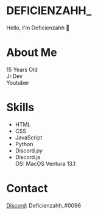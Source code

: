 # DEFICIENZAHH_

Hello, I'm Deficienzahh 🤙

# About Me 

15 Years Old <br>
Jr.Dev <br>
Youtuber 

# Skills
- HTML
- CSS
- JavaScript 
- Python 
- Discord.py
- Discord.js <br>
OS: MacOS Ventura 13.1

# Contact 
[Discord](https://discord.gg/GsZJkRUBCX 'My server discord'): Deficienzahh_#0096

